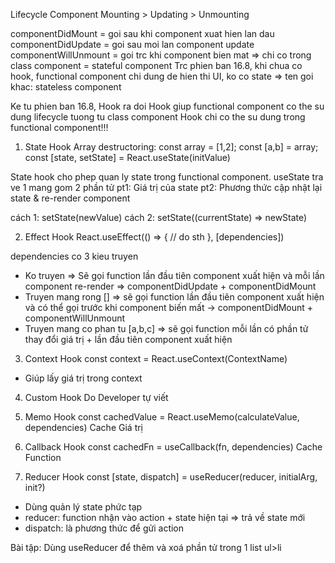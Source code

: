 Lifecycle Component
Mounting > Updating > Unmounting

componentDidMount = goi sau khi component xuat hien lan dau
componentDidUpdate = goi sau moi lan component update
componentWillUnmount = goi trc khi component bien mat
=> chi co trong class component = stateful component
Trc phien ban 16.8, khi chua co hook, functional component chi dung de hien thi UI, ko co state => ten goi khac: stateless component

Ke tu phien ban 16.8, Hook ra doi
Hook giup functional component co the su dung lifecycle tuong tu class component
Hook chi co the su dung trong functional component!!!

1. State Hook 
Array destructoring: const array = [1,2]; const [a,b] = array;
const [state, setState] = React.useState(initValue)

State hook cho phep quan ly state trong functional component.
useState tra ve 1 mang gom 2 phần tử
pt1: Giá trị của state
pt2: Phương thức cập nhật lại state & re-render component

cách 1: setState(newValue)
cách 2: setState((currentState) => newState)

2. Effect Hook
React.useEffect(() => {
  // do sth
}, [dependencies])

dependencies co 3 kieu truyen
+ Ko truyen => Sẽ gọi function lần đầu tiên component xuất hiện và mỗi lần component re-render  => componentDidUpdate + componentDidMount
+ Truyen mang rong [] => sẽ gọi function lần đầu tiên component xuất hiện và có thể gọi trước khi component biến mất -> componentDidMount + componentWillUnmount
+ Truyen mang co phan tu [a,b,c] => sẽ gọi function mỗi lần có phần tử thay đổi giá trị + lần đầu tiên component xuất hiện

3. Context Hook
const context = React.useContext(ContextName)
- Giúp lấy giá trị trong context

4. Custom Hook
Do Developer tự viết

5. Memo Hook
const cachedValue = React.useMemo(calculateValue, dependencies)
Cache Giá trị

6. Callback Hook
const cachedFn = useCallback(fn, dependencies)
Cache Function

7. Reducer Hook
const [state, dispatch] = useReducer(reducer, initialArg, init?)
- Dùng quản lý state phức tạp
- reducer: function nhận vào action + state hiện tại => trả về state mới
- dispatch: là phương thức để gửi action

Bài tập: Dùng useReducer để thêm và xoá phần tử trong 1 list ul>li